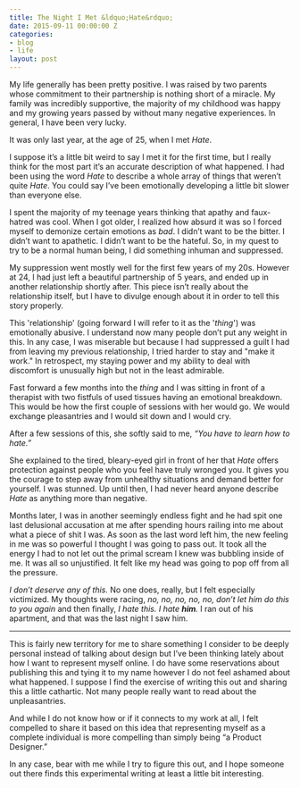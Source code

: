 ```yaml
---
title: The Night I Met &ldquo;Hate&rdquo;
date: 2015-09-11 00:00:00 Z
categories:
- blog
- life
layout: post
---
```


My life generally has been pretty positive. I was raised by two parents whose commitment to their partnership is nothing short of a miracle. My family was incredibly supportive, the majority of my childhood was happy and my growing years passed by without many negative experiences. In general, I have been very lucky.

It was only last year, at the age of 25, when I met *Hate*.

I suppose it’s a little bit weird to say I met it for the first time, but I really think for the most part it’s an accurate description of what happened. I had been using the word *Hate* to describe a whole array of things that weren’t quite *Hate*. You could say I’ve been emotionally developing a little bit slower than everyone else.

I spent the majority of my teenage years thinking that apathy and faux-hatred was cool. When I got older, I realized how absurd it was so I forced myself to demonize certain emotions as *bad*. I didn’t want to be the bitter. I didn’t want to apathetic. I didn’t want to be the hateful. So, in my quest to try to be a normal human being, I did something inhuman and suppressed.

My suppression went mostly well for the first few years of my 20s. However at 24, I had just left a beautiful partnership of 5 years, and ended up in another relationship shortly after. This piece isn’t really about the relationship itself, but I have to divulge enough about it in order to tell this story properly.

This 'relationship' (going forward I will refer to it as the '*thing*') was emotionally abusive. I understand now many people don’t put any weight in this. In any case, I was miserable but because I had suppressed a guilt I had from leaving my previous relationship, I tried harder to stay and "make it work." In retrospect, my staying power and my ability to deal with discomfort is unusually high but not in the least admirable.

Fast forward a few months into the *thing* and I was sitting in front of a therapist with two fistfuls of used tissues having an emotional breakdown. This would be how the first couple of sessions with her would go. We would exchange pleasantries and I would sit down and I would cry.

After a few sessions of this, she softly said to me, *“You have to learn how to hate.”*

She explained to the tired, bleary-eyed girl in front of her that *Hate* offers protection against people who you feel have truly wronged you. It gives you the courage to step away from unhealthy situations and demand better for yourself. I was stunned. Up until then, I had never heard anyone describe *Hate* as anything more than negative.

Months later, I was in another seemingly endless fight and he had spit one last delusional accusation at me after spending hours railing into me about what a piece of shit I was. As soon as the last word left him, the new feeling in me was so powerful I thought I was going to pass out. It took all the energy I had to not let out the primal scream I knew was bubbling inside of me. It was all so unjustified. It felt like my head was going to pop off from all the pressure.

*I don’t deserve any of this.* No one does, really, but I felt especially victimized. My thoughts were racing, *no, no, no, no, no, don’t let him do this to you again* and then finally, *I hate this. I hate **him**.* I ran out of his apartment, and that was the last night I saw him.

<hr class="small">

This is fairly new territory for me to share something I consider to be deeply personal instead of talking about design but I’ve been thinking lately about how I want to represent myself online. I do have some reservations about publishing this and tying it to my name however I do not feel ashamed about what happened. I suppose I find the exercise of writing this out and sharing this a little cathartic. Not many people really want to read about the unpleasantries.

And while I do not know how or if it connects to my work at all, I felt compelled to share it based on this idea that representing myself as a complete individual is more compelling than simply being “a Product Designer.”

In any case, bear with me while I try to figure this out, and I hope someone out there finds this experimental writing at least a little bit interesting.